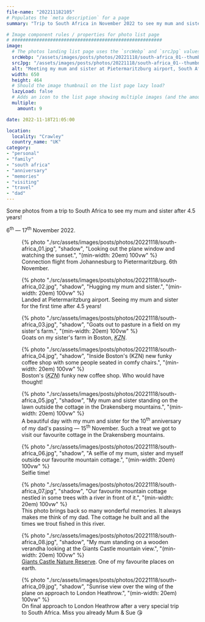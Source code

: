 ```yaml
---
file-name: "202211182105"
# Populates the `meta description` for a page
summary: "Trip to South Africa in November 2022 to see my mum and sister."

# Image component rules / properties for photo list page
# #######################################################
image:
  # The photos landing list page uses the `srcWebp` and `srcJpg` values
  srcWebp: "/assets/images/posts/photos/20221118/south-africa_01--thumbnail.webp"
  srcJpg: "/assets/images/posts/photos/20221118/south-africa_01--thumbnail.jpg"
  alt: "Meeting my mum and sister at Pietermaritzburg airport, South Africa"
  width: 650
  height: 464
  # Should the image thumbnail on the list page lazy load?
  lazyLoad: false
  # Adds an icon to the list page showing multiple images (and the amount) available to view on the post page
  multiple:
    amount: 9

date: 2022-11-18T21:05:00

location:
  locality: "Crawley"
  country_name: "UK"
category:
- "personal"
- "family"
- "south africa"
- "anniversary"
- "memories"
- "visiting"
- "travel"
- "dad"
---
```


Some photos from a trip to South Africa to see my mum and sister after 4.5 years!

6<sup>th</sup> &mdash; 17<sup>th</sup> November 2022.

<figure class="flow">
{% photo "./src/assets/images/posts/photos/20221118/south-africa_01.jpg", "shadow", "Looking out the plane window and watching the sunset.", "(min-width: 20em) 100vw" %}
<figcaption>Connection flight from Johannesburg to Pietermaritzburg. 6th November.</figcaption>
</figure>

<figure class="flow">
{% photo "./src/assets/images/posts/photos/20221118/south-africa_02.jpg", "shadow", "Hugging my mum and sister.", "(min-width: 20em) 100vw" %}
<figcaption>Landed at Pietermaritzburg airport. Seeing my mum and sister for the first time after 4.5 years!</figcaption>
</figure>

<figure class="flow">
{% photo "./src/assets/images/posts/photos/20221118/south-africa_03.jpg", "shadow", "Goats out to pasture in a field on my sister's farm.", "(min-width: 20em) 100vw" %}
<figcaption>Goats on my sister's farm in Boston, <abbr title="Kwazulu Natal."><em>KZN</em></abbr>.</figcaption>
</figure>

<figure class="flow">
{% photo "./src/assets/images/posts/photos/20221118/south-africa_04.jpg", "shadow", "Inside Boston's (KZN) new funky coffee shop with some people seated in comfy chairs.", "(min-width: 20em) 100vw" %}
<figcaption>Boston's (<abbr title="Kwazulu Natal."><em>KZN</em></abbr>) funky new coffee shop. Who would have thought!</figcaption>
</figure>

<figure class="flow">
{% photo "./src/assets/images/posts/photos/20221118/south-africa_05.jpg", "shadow", "My mum and sister standing on the lawn outside the cottage in the Drakensberg mountains.", "(min-width: 20em) 100vw" %}
<figcaption>A beautiful day with my mum and sister for the 10<sup>th</sup> anniversary of my dad's passing &mdash; 15<sup>th</sup> November. Such a treat we got to visit our favourite cottage in the Drakensberg mountains.</figcaption>
</figure>

<figure class="flow">
{% photo "./src/assets/images/posts/photos/20221118/south-africa_06.jpg", "shadow", "A selfie of my mum, sister and myself outside our favourite mountain cottage.", "(min-width: 20em) 100vw" %}
<figcaption>Selfie time!</figcaption>
</figure>

<figure class="flow">
{% photo "./src/assets/images/posts/photos/20221118/south-africa_07.jpg", "shadow", "Our favourite mountain cottage nestled in some trees with a river in front of it.", "(min-width: 20em) 100vw" %}
<figcaption>This photo brings back so many wonderful memories. It always makes me think of my dad. The cottage he built and all the times we trout fished in this river.</figcaption>
</figure>

<figure class="flow">
{% photo "./src/assets/images/posts/photos/20221118/south-africa_08.jpg", "shadow", "My mum standing on a wooden verandha looking at the Giants Castle mountain view.", "(min-width: 20em) 100vw" %}
<figcaption><a href="https://www.nature-reserve.co.za/giants-castle-game-preserve.html">Giants Castle Nature Reserve</a>. One of my favourite places on earth.</figcaption>
</figure>

<figure class="flow">
{% photo "./src/assets/images/posts/photos/20221118/south-africa_09.jpg", "shadow", "Sunrise view over the wing of the plane on approach to London Heathrow.", "(min-width: 20em) 100vw" %}
<figcaption>On final approach to London Heathrow after a very special trip to South Africa. Miss you already Mum & Sue 😘</figcaption>
</figure>
